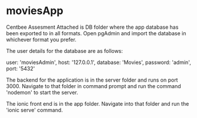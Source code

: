 # moviesApp
Centbee Assesment
Attached is DB folder where the app database has been exported to in all formats. Open pgAdmin and import the database 
in whichever format you prefer.

The user details for the database are as follows:

user: 'moviesAdmin',
host: '127.0.0.1',
database: 'Movies',
password: 'admin',
port: '5432'

The backend for the application is in the server folder and runs on port 3000. Navigate to that folder in command prompt and run the 
command 'nodemon' to start the server.

The ionic front end is in the app folder. Navigate into that folder and run the 'ionic serve' command.
